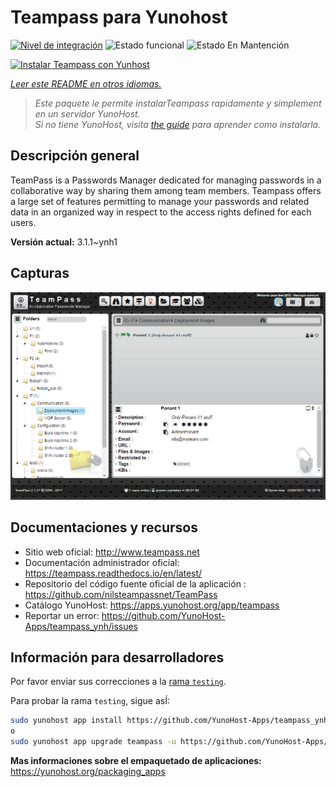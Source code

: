 <!--
Este archivo README esta generado automaticamente<https://github.com/YunoHost/apps/tree/master/tools/readme_generator>
No se debe editar a mano.
-->

# Teampass para Yunohost

[![Nivel de integración](https://dash.yunohost.org/integration/teampass.svg)](https://ci-apps.yunohost.org/ci/apps/teampass/) ![Estado funcional](https://ci-apps.yunohost.org/ci/badges/teampass.status.svg) ![Estado En Mantención](https://ci-apps.yunohost.org/ci/badges/teampass.maintain.svg)

[![Instalar Teampass con Yunhost](https://install-app.yunohost.org/install-with-yunohost.svg)](https://install-app.yunohost.org/?app=teampass)

*[Leer este README en otros idiomas.](./ALL_README.md)*

> *Este paquete le permite instalarTeampass rapidamente y simplement en un servidor YunoHost.*  
> *Si no tiene YunoHost, visita [the guide](https://yunohost.org/install) para aprender como instalarla.*

## Descripción general

TeamPass is a Passwords Manager dedicated for managing passwords in a collaborative way by sharing them among team members.
Teampass offers a large set of features permitting to manage your passwords and related data in an organized way in respect to the access rights defined for each users.


**Versión actual:** 3.1.1~ynh1

## Capturas

![Captura de Teampass](./doc/screenshots/screenshot.png)

## Documentaciones y recursos

- Sitio web oficial: <http://www.teampass.net>
- Documentación administrador oficial: <https://teampass.readthedocs.io/en/latest/>
- Repositorio del código fuente oficial de la aplicación : <https://github.com/nilsteampassnet/TeamPass>
- Catálogo YunoHost: <https://apps.yunohost.org/app/teampass>
- Reportar un error: <https://github.com/YunoHost-Apps/teampass_ynh/issues>

## Información para desarrolladores

Por favor enviar sus correcciones a la [rama `testing`](https://github.com/YunoHost-Apps/teampass_ynh/tree/testing).

Para probar la rama `testing`, sigue asÍ:

```bash
sudo yunohost app install https://github.com/YunoHost-Apps/teampass_ynh/tree/testing --debug
o
sudo yunohost app upgrade teampass -u https://github.com/YunoHost-Apps/teampass_ynh/tree/testing --debug
```

**Mas informaciones sobre el empaquetado de aplicaciones:** <https://yunohost.org/packaging_apps>
